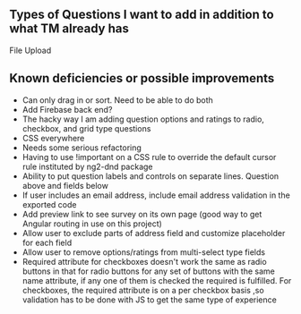 
## Types of Questions I want to add in addition to what TM already has
File Upload

## Known deficiencies or possible improvements
- Can only drag in or sort. Need to be able to do both
- Add Firebase back end?
- The hacky way I am adding question options and ratings to radio, checkbox, and grid type questions
- CSS everywhere
- Needs some serious refactoring
- Having to use !important on a CSS rule to override the default cursor rule instituted by ng2-dnd package
- Ability to put question labels and controls on separate lines. Question above and fields below
- If user includes an email address, include email address validation in the exported code
- Add preview link to see survey on its own page (good way to get Angular routing in use on this project)
- Allow user to exclude parts of address field and customize placeholder for each field
- Allow user to remove options/ratings from multi-select type fields
- Required attribute for checkboxes doesn't work the same as radio buttons in that for radio buttons for any set of buttons with the same
name attribute, if any one of them is checked the required is fulfilled. For checkboxes, the required attribute is on a per
checkbox basis ,so validation has to be done with JS to get the same type of experience